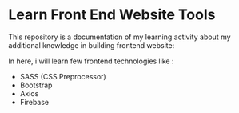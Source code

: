 # Learn Front End Website Tools

This repository is a documentation of my learning activity about my additional knowledge in building frontend website:

In here, i will learn few frontend technologies like :

- SASS (CSS Preprocessor)
- Bootstrap
- Axios
- Firebase
